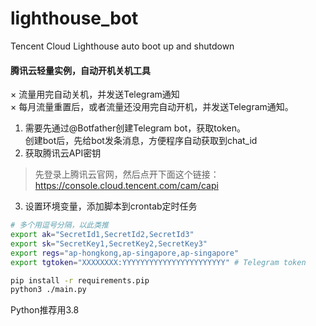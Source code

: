 # lighthouse_bot
Tencent Cloud Lighthouse auto boot up and shutdown  
#### 腾讯云轻量实例，自动开机关机工具
× 流量用完自动关机，并发送Telegram通知  
× 每月流量重置后，或者流量还没用完自动开机，并发送Telegram通知。  

1. 需要先通过@Botfather创建Telegram bot，获取token。  
   创建bot后，先给bot发条消息，方便程序自动获取到chat_id
2. 获取腾讯云API密钥
> 先登录上腾讯云官网，然后点开下面这个链接：https://console.cloud.tencent.com/cam/capi
3. 设置环境变量，添加脚本到crontab定时任务
```bash
# 多个用逗号分隔，以此类推
export ak="SecretId1,SecretId2,SecretId3" 
export sk="SecretKey1,SecretKey2,SecretKey3"
export regs="ap-hongkong,ap-singapore,ap-singapore"
export tgtoken="XXXXXXXX:YYYYYYYYYYYYYYYYYYYYYYY" # Telegram token

pip install -r requirements.pip
python3 ./main.py 
```

Python推荐用3.8  
